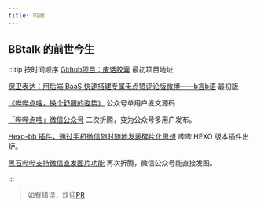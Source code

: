 ```yaml
---
title: 鸣谢
---
```


## BBtalk 的前世今生

:::tip 按时间顺序
[Github项目：废话胶囊](https://github.com/daibor/nonsense.fun) 最初项目地址

[保卫表达：用后端 BaaS 快速搭建专属无点赞评论版微博——b言b语](https://sspai.com/post/60024) 最初版

[《哔哔点啥，换个舒服的姿势》](https://bearye.cn/archives/488) 公众号单用户发文源码

[「哔哔点啥」微信公众号](https://immmmm.com/bb-by-wechat/) 二次折腾，变为公众号多用户发布。

[Hexo-bb 插件，通过手机微信随时随地发表碎片化思想](https://www.heson10.com/posts/25624.html) 哔哔 HEXO 版本插件出炉。

[黑石哔哔支持微信直发图片功能](https://www.heson10.com/posts/61220.html) 再次折腾，微信公众号能直接发图。

:::

> 如有错误，欢迎[PR](https://github.com/BBtalkJS/BBtalk/edit/main/docs/thanks.md)
